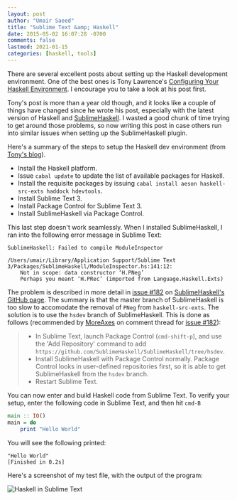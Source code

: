 ```yaml
---
layout: post
author: "Umair Saeed"
title: "Sublime Text &amp; Haskell"
date: 2015-05-02 16:07:28 -0700
comments: false
lastmod: 2021-01-15
categories: [haskell, tools]
---
```


There are several excellent posts about setting up the Haskell development environment. One of the best ones is Tony Lawrence's [Configuring Your Haskell Environment][1]. I encourage you to take a look at his post first.

<!--more-->

Tony's post is more than a year old though, and it looks like a couple of things have changed since he wrote his post, especially with the latest version of Haskell and [SublimeHaskell][2]. I wasted a good chunk of time trying to get around those problems, so now writing this post in case others run into similar issues when setting up the SublimeHaskell plugin.


<!-- more -->

Here's a summary of the steps to setup the Haskell dev environment (from [Tony's blog][2]).

- Install the Haskell platform.
- Issue `cabal update` to update the list of available packages for Haskell.
- Install the requisite packages by issuing `cabal install aeson haskell-src-exts haddock hdevtools`.
- Install Sublime Text 3.
- Install Package Control for Sublime Text 3.
- Install SublimeHaskell via Package Control.

This last step doesn't work seamlessly. When I installed SublimeHaskell, I ran into the following error message in Sublime Text:

```console
SublimeHaskell: Failed to compile ModuleInspector

/Users/umair/Library/Application Support/Sublime Text 3/Packages/SublimeHaskell/ModuleInspector.hs:141:12:
    Not in scope: data constructor ‘H.PNeg’
    Perhaps you meant ‘H.PRec’ (imported from Language.Haskell.Exts)
```

The problem is described in more detail in [issue #182][3] on [SublimeHaskell's GitHub page][2]. The summary is that the master branch of SublimeHaskell is too slow to accomodate the removal of `PNeg` from `haskell-src-exts`. The solution is to use the `hsdev` branch of SublimeHaskell. This is done as follows (recommended by [MoreAxes][4] on comment thread for [issue #182][3]):


 > - In Sublime Text, launch Package Control (`cmd-shift-p`), and use the 'Add Repository' command to add `https://github.com/SublimeHaskell/SublimeHaskell/tree/hsdev`.
 > - Install SublimeHaskell with Package Control normally. Package Control looks in user-defined repositories first, so it is able to get SublimeHaskell from the `hsdev` branch.
 > - Restart Sublime Text.

You can now enter and build Haskell code from Sublime Text. To verify your setup, enter the following code in Sublime Text, and then hit `cmd-B`

```haskell
main :: IO()
main = do
    print "Hello World"
```

You will see the following printed:

```console
"Hello World"
[Finished in 0.2s]
```

Here's a screenshot of my test file, with the output of the program:

![Haskell in Sublime Text](/img/sublime-text-haskell-test.png)


[1]: http://tonylawrence.com/blog/2014/01/01/configuring-your-haskell-environment/ "Configuring Your Haskell Environment"

[2]: https://github.com/SublimeHaskell/SublimeHaskell "SublimeHaskell"

[3]: https://github.com/SublimeHaskell/SublimeHaskell/issues/182 "SublimeHaskell issue # 182"

[4]: https://github.com/MoreAxes "GitHub user MoreAxes"